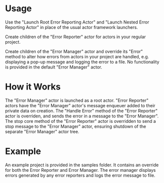 # Usage

Use the "Launch Root Error Reporting Actor" and "Launch Nested Error Reporting Actor" in place of the usual actor framework launchers.

Create children of the "Error Reporter" actor for actors in your regular project.

Create children of the "Error Manager" actor and override its "Error" method to alter how errors from actors in your project are handled, e.g. displaying a pop-up message and logging the error to a file. No functionality is provided in the default "Error Manager" actor.

# How it Works

The "Error Manager" actor is launched as a root actor. "Error Reporter" actors have the "Error Manager" actor's message enqueuer added to their private data on creation. The "Handle Error" method of the "Error Reporter" actor is overriden, and sends the error in a message to the "Error Manager". The stop core method of the "Error Reporter" actor is overridden to send a stop message to the "Error Manager" actor, ensuring shutdown of the separate "Error Manager" actor tree.

# Example

An example project is provided in the samples folder. It contains an override for both the Error Reporter and Error Manager. The error manager displays errors generated by any error reporters and logs the error message to file.
